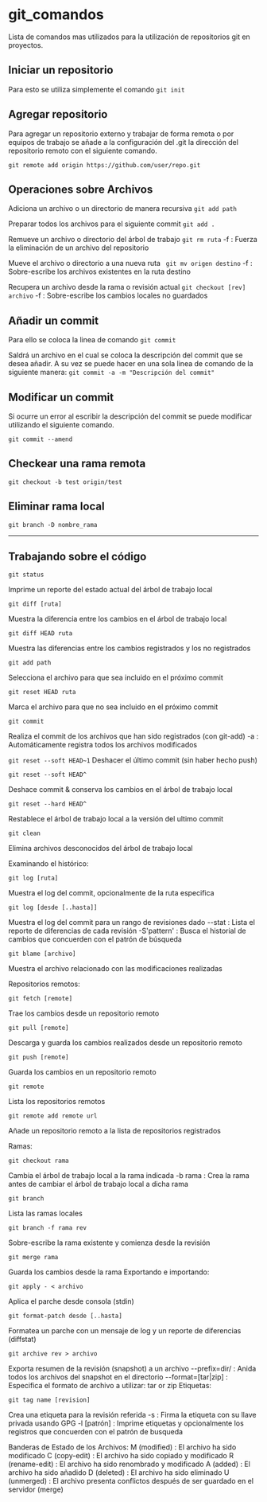 # git_comandos
Lista de comandos mas utilizados para la utilización de repositorios git en proyectos.

Iniciar un repositorio
----------------------
Para esto se utiliza simplemente el comando 
```git init ```

Agregar repositorio
-------------------
Para agregar un repositorio externo y trabajar de forma remota o por equipos de trabajo se añade a la configuración
del .git la dirección del repositorio remoto con el siguiente comando.
```
git remote add origin https://github.com/user/repo.git
```

Operaciones sobre Archivos
--------------------------
Adiciona un archivo o un directorio de manera recursiva
```git add path```

Preparar todos los archivos para el siguiente commit
```git add . ```

Remueve un archivo o directorio del árbol de trabajo
```git rm ruta```
  -f : Fuerza la eliminación de un archivo del repositorio

Mueve el archivo o directorio a una nueva ruta
``` git mv origen destino```
  -f : Sobre-escribe los archivos existentes en la ruta destino

Recupera un archivo desde la rama o revisión actual
```git checkout [rev] archivo```
  -f : Sobre-escribe los cambios locales no guardados

Añadir un commit
----------------
Para ello se coloca la linea de comando
``` git commit ```

Saldrá un archivo en el cual se coloca la descripción del commit que se desea añadir.
A su vez se puede hacer en una sola linea de comando de la siguiente manera:
``` git commit -a -m "Descripción del commit"  ```

Modificar un commit
-------------------
Si ocurre un error al escribir la descripción del commit se puede modificar utilizando el siguiente comando.
```
git commit --amend
```

Checkear una rama remota
------------------------
```
git checkout -b test origin/test
```

Eliminar rama local
-------------------
```
git branch -D nombre_rama
```
--------------------------------------------------------------------------------
Trabajando sobre el código
--------------------------
```
git status
```
Imprime un reporte del estado actual del árbol de trabajo local
```
git diff [ruta]
```
Muestra la diferencia entre los cambios en el árbol de trabajo local
```
git diff HEAD ruta
```
Muestra las diferencias entre los cambios registrados y los no registrados
```
git add path
```
Selecciona el archivo para que sea incluido en el próximo commit
```
git reset HEAD ruta
```
Marca el archivo para que no sea incluido en el próximo commit
```
git commit
```
Realiza el commit de los archivos que han sido registrados (con git-add)
  -a : Automáticamente registra todos los archivos modificados

```git reset --soft HEAD~1```
Deshacer el último commit (sin haber hecho push)

```
git reset --soft HEAD^
```
Deshace commit & conserva los cambios en el árbol de trabajo local

```
git reset --hard HEAD^
```
Restablece el árbol de trabajo local a la versión del ultimo commit

```
git clean
```
Elimina archivos desconocidos del árbol de trabajo local

Examinando el histórico:

```
git log [ruta]
```
Muestra el log del commit, opcionalmente de la ruta especifica
```
git log [desde [..hasta]]
```
Muestra el log del commit para un rango de revisiones dado
  --stat : Lista el reporte de diferencias de cada revisión
  -S'pattern' : Busca el historial de cambios que concuerden con el patrón de búsqueda
```
git blame [archivo]
```
Muestra el archivo relacionado con las modificaciones realizadas

Repositorios remotos:
```
git fetch [remote]
```
Trae los cambios desde un repositorio remoto
```
git pull [remote]
```
Descarga y guarda los cambios realizados desde un repositorio remoto
```
git push [remote]
```
Guarda los cambios en un repositorio remoto
```
git remote
```
Lista los repositorios remotos
```
git remote add remote url
```
Añade un repositorio remoto a la lista de repositorios registrados

Ramas:
```
git checkout rama
```
Cambia el árbol de trabajo local a la rama indicada
  -b rama : Crea la rama antes de cambiar el árbol de trabajo local a dicha rama
```
git branch
```
Lista las ramas locales
```
git branch -f rama rev
```
Sobre-escribe la rama existente y comienza desde la revisión
```
git merge rama
```
Guarda los cambios desde la rama
Exportando e importando:
```
git apply - < archivo
```
Aplica el parche desde consola (stdin)
```
git format-patch desde [..hasta]
```
Formatea un parche con un mensaje de log y un reporte de diferencias (diffstat)
```
git archive rev > archivo
```
Exporta resumen de la revisión (snapshot) a un archivo
  --prefix=dir/ : Anida todos los archivos del snapshot en el directorio
  --format=[tar|zip] : Especifica el formato de archivo a utilizar: tar or zip
Etiquetas:
```
git tag name [revision]

```
Crea una etiqueta para la revisión referida
  -s : Firma la etiqueta con su llave privada usando GPG
  -l [patrón] : Imprime etiquetas y opcionalmente los registros que concuerden con el patrón de busqueda

Banderas de Estado de los Archivos:
M (modified) : El archivo ha sido modificado
C (copy-edit) : El archivo ha sido copiado y modificado
R (rename-edit) : El archivo ha sido renombrado y modificado
A (added) : El archivo ha sido añadido
D (deleted) : El archivo ha sido eliminado
U (unmerged) : El archivo presenta conflictos después de ser guardado en el servidor (merge)





